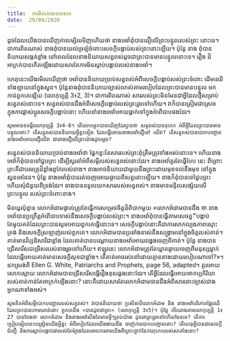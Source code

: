 ```yaml
---
title:  ការមិនគោរពតាមសារ
date:  29/09/2020
---
```


ដូចដែលយើងបានឃើញកាលម្សិលមិញហើយថា នាងអេវ៉ាពុំបានជឿលើព្រះបន្ទូលរបស់ព្រះ នោះទេ។ ជាការពិតណាស់ នាងពុំបានយល់ច្រឡំចំពោះសេចក្តីបង្គាប់របស់ព្រះនោះឡើយ។ ប៉ុន្តែ នាង ពុំបាននិយាយសង្កត់ខ្លាំង នៅពេលដែលនាងនិយាយសត្វពស់ដូចជាព្រះបានមានបន្ទូលនោះទេ។ រឿង ដ៏អាក្រក់បានកើតឡើងដោយសារតែការមិនស្តាប់បង្គាប់របស់នាងអេវ៉ា។

ហេតុនេះយើងមើលឃើញថា អេវ៉ាបាននិយាយប្រាប់សត្វពស់អំពីសេចក្តីបង្គាប់របស់ព្រះចំពោះ ដើមឈើទាំងឡាយនៅក្នុងសួន។ ប៉ុន្តែនាងពុំបាននិយាយច្បាស់លាស់តាមរបៀបដែលព្រះបានមានបន្ទូល មកកាន់ពួកគេឡើយ (លោកុប្បត្តិ 3៖2, 3)។ ជាការពិតណាស់ សាររបស់ព្រះមិនមែនជាអ្វីដែលថ្មីសម្រាប់ សត្វពស់នោះទេ។ សត្វពស់បានដឹងអំពីសេចក្តីបង្គាប់របស់ព្រះរួចទៅហើយ។ វាក៏បានត្រៀមជាស្រេច ក្នុងការផ្លាស់ប្តូរសេចក្តីបង្គាប់នោះ ហើយនាំនាងអេវ៉ាអោយធ្លាក់ទៅក្នុងអំពើបាបផងដែរ។

`សូមអានខគម្ពីរលោកុប្បត្តិ 3៖4-6។ តើលោកអ្នកបានឃើញដែរឬទេថា សត្វពស់បានកុហក អំពីអ្វីដែលព្រះបានមានបន្ទូលនោះ? តើសត្វពស់បាននិយាយអ្វីខ្លះទៀត ដែលធ្វើអោយនាងអេវ៉ាជឿទៅ លើវា? តើសត្វពស់បានបោកបញ្ឆោតនាងអេវ៉ាអោយជឿលើវា ជាជាងជឿលើព្រះយ៉ាងដូចម្តេច?`

សត្វពស់បាននិយាយប្រាប់នាងអេវ៉ាថា ផ្នែកខ្លះនៃសាររបស់ព្រះពុំត្រឹមត្រូវទាំងអស់នោះទេ។ ហើយនាងអេវ៉ាក៏ពុំបានទៅជួបព្រះ ដើម្បីសួរនាំអំពីសម្តីរបស់សត្វពស់នោះដែរ។ នាងអេវ៉ាគួរតែធ្វើបែប នេះ ពីព្រោះព្រះគឺជាបរមគ្រូដ៏ខ្លាំងពូកែរបស់នាង។ នាងអាចនិយាយជាមួយនឹងព្រះដោយមុខទល់នឹងមុខ នៅក្នុងសួនអេដែន។ ប៉ុន្តែ នាងអេវ៉ាពុំបានរត់ចេញអោយឆ្ងាយពីសត្វនោះឡើយ។ នាងក៏ពុំបានទៅជួបព្រះ ហើយសុំជំនួយពីទ្រង់ដែរ។ នាងបានទទួលយកសាររបស់សត្វពស់។ នាងមានមន្ទិលសង្ស័យលើព្រះបន្ទូល របស់ព្រះចំពោះនាង។

មិនយូរប៉ុន្មាន លោកអ័ដាមផ្ទាល់ត្រូវតែធ្វើការសម្រេចចិត្តដ៏ពិបាកមួយ «លោកអ័ដាមបានដឹង ថា នាងអេវ៉ាបានប្រព្រឹត្តអំពើបាបទាស់នឹងសេចក្តីបង្គាប់របស់ព្រះ។ នាងអេវ៉ាពុំបានធ្វើតាមសេចកុ្តីបង្គាប់ តែមួយគត់ដែលព្រះបានសូមអោយពួកគេធ្វើនោះទេ។ សេចក្តីបង្គាប់នោះគឺជាការសាកល្បងភាពស្មោះត្រង់ និងសេចក្តីស្រឡាញ់របស់ពួកគេ។ លោកអ័ដាមបានប្រឆាំងទាស់នឹងសង្គ្រាមនៅក្នុងចិត្តរបស់គាត់។ គាត់មានវិប្បដិសារីជាខ្លាំង ដែលគាត់បានបណ្តោយនាងអេវ៉ាអោយវង្វេងចេញពីគាត់។ ប៉ុន្តែ នាងបានជ្រើសរើសជម្រើសរបស់នាងរួចទៅហើយ។ ឥឡូវនេះ លោកអ័ដាមត្រូវតែឃ្លាតឆ្ងាយចេញពីមនុស្សម្នាក់ដែលធ្វើអោយគាត់មានសេចក្តីសុខជាខ្លាំង។ តើគាត់អាចរស់នៅដោយគ្មាននាងដោយរបៀបណាទៅ?»។ ដកស្រង់ពី Ellen G. White, Patriarchs and Prophets, page 56, adapted។ គួរអោយ សោកស្តោយ លោកអ័ដាមបានជ្រើសរើសធ្វើរឿងខុសឆ្គងនោះដែរ។ តើអ្វីដែលធ្វើអោយអាកប្បកិរិយា របស់គាត់កាន់តែអាក្រក់ឡើងនោះ? នោះគឺដោយសារតែលោកអ័ដាមបានដឹងអំពីសារនោះច្បាស់ជាងអ្នកណាទាំងអស់។

`សូមគិតអំពីសម្តីបោកបញ្ជោតរបស់សត្វពស់។ វាបាននិយាយថា ប្រសិនបើលោកអ័ដាម និង នាងអេវ៉ាបរិភោគផ្លែឈើដែលព្រះបានហាមឃាត់នោះ ពួកគេនឹង «បានដូចជាព្រះ» (លោកុប្បត្តិ 3៖5)។ ប៉ុន្តែ បើយោងតាមលោកុប្បត្តិ 1៖27 បានចែងថា លោកអ័ដាម និងនាងអេវ៉ាសឹងតែមានអ្វីៗគ្រប់យ៉ាង ដូចជាព្រះរួចទៅហើយមែនទេ? តើការប្រៀបធៀបនេះបង្រៀនយើងអ្វីខ្លះ អំពីរបៀបដែលយើងងាយនឹង ចាញ់ការបោកបញ្ឆោតនោះ? តើហេតុអ្វីបានជាសេចក្តីជំនឿ និងការស្តាប់បង្គាប់ជារបស់តែម៉្យាងដែលអាចការពារយើងពីគ្រោះថ្នាក់នៃការកុហករបស់សាតាំងនោះ?`
